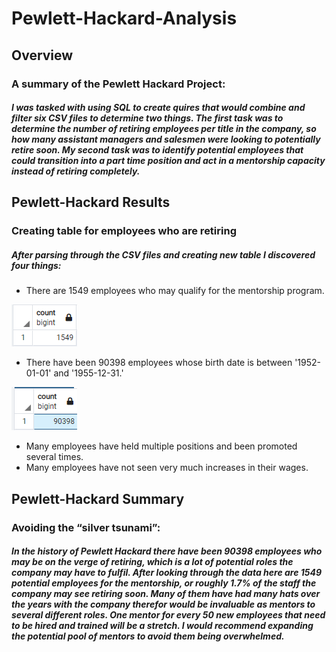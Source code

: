 # Pewlett-Hackard-Analysis
## Overview
### A summary of the Pewlett Hackard Project:

##### I was tasked with using SQL to create quires that would combine and filter six CSV files to determine two things. The first task was to determine the number of retiring employees per title in the company, so how many assistant managers and salesmen were looking to potentially retire soon. My second task was to identify potential employees that could transition into a part time position and act in a mentorship capacity instead of retiring completely. 


## Pewlett-Hackard Results
### Creating table for employees who are retiring

##### After parsing through the CSV files and creating new table I discovered four things:
* There are 1549 employees who may qualify for the mentorship program.

![Alttext]( https://github.com/GaryG484/Pewlett-Hackard-Analysis/blob/main/Data/SilverCount.PNG)
* There have been 90398 employees whose birth date is between '1952-01-01' and '1955-12-31.'

![Alttext]( https://github.com/GaryG484/Pewlett-Hackard-Analysis/blob/main/Data/Employeeswhoaresilver.PNG)
* Many employees have held multiple positions and been promoted several times. 
* Many employees have not seen very much increases in their wages.
## Pewlett-Hackard Summary
### Avoiding the “silver tsunami”:

##### In the history of Pewlett Hackard there have been 90398 employees who may be on the verge of retiring, which is a lot of potential roles the company may have to fulfil. After looking through the data here are 1549 potential employees for the mentorship, or roughly 1.7% of the staff the company may see retiring soon. Many of them have had many hats over the years with the company therefor would be invaluable as mentors to several different roles. One mentor for every 50 new employees that need to be hired and trained will be a stretch.  I would recommend expanding the potential pool of mentors to avoid them being overwhelmed. 
